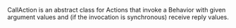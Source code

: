 CallAction is an abstract class for Actions that invoke a Behavior with given argument values and (if the invocation is synchronous) receive reply values.